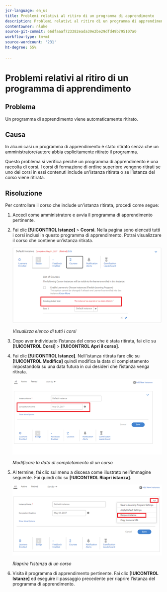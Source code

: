 ```yaml
---
jcr-language: en_us
title: Problemi relativi al ritiro di un programma di apprendimento
description: Problemi relativi al ritiro di un programma di apprendimento in Adobe Learning Manager
contentowner: nluke
source-git-commit: 66dfaaaf723382eada39e2be29dfd49b795107a0
workflow-type: tm+mt
source-wordcount: '231'
ht-degree: 55%

---
```




# Problemi relativi al ritiro di un programma di apprendimento

## Problema

Un programma di apprendimento viene automaticamente ritirato.

## Causa

In alcuni casi un programma di apprendimento è stato ritirato senza che un amministratore/autore abbia esplicitamente ritirato il programma.

Questo problema si verifica perché un programma di apprendimento è una raccolta di corsi. I corsi di formazione di ordine superiore vengono ritirati se uno dei corsi in essi contenuti include un&#39;istanza ritirata o se l&#39;istanza del corso viene ritirata.

## Risoluzione

Per controllare il corso che include un&#39;istanza ritirata, procedi come segue:

1. Accedi come amministratore e avvia il programma di apprendimento pertinente.

1. Fai clic **[!UICONTROL Istanze]** > **Ccorsi**. Nella pagina sono elencati tutti i corsi inclusi in questo programma di apprendimento. Potrai visualizzare il corso che contiene un’istanza ritirata.

   ![](assets/retired-instance.png)

   *Visualizza elenco di tutti i corsi*

1. Dopo aver individuato l’istanza del corso che è stata ritirata, fai clic su **[!UICONTROL Corsi]** > **[!UICONTROL Apri il corso]**.

1. Fai clic **[!UICONTROL Istanze]**. Nell&#39;istanza ritirata fare clic su **[!UICONTROL Modifica]** quindi modifica la data di completamento impostandola su una data futura in cui desideri che l’istanza venga ritirata.

   ![](assets/completion-date.png)

   *Modificare la data di completamento di un corso*

1. Al termine, fai clic sul menu a discesa come illustrato nell&#39;immagine seguente. Fai quindi clic su **[!UICONTROL Riapri istanza]**.

   ![](assets/re-open-instance.png)

   *Riaprire l’istanza di un corso*

1. Visita il programma di apprendimento pertinente. Fai clic **[!UICONTROL Istanze]** ed eseguire il passaggio precedente per riaprire l’istanza del programma di apprendimento.
